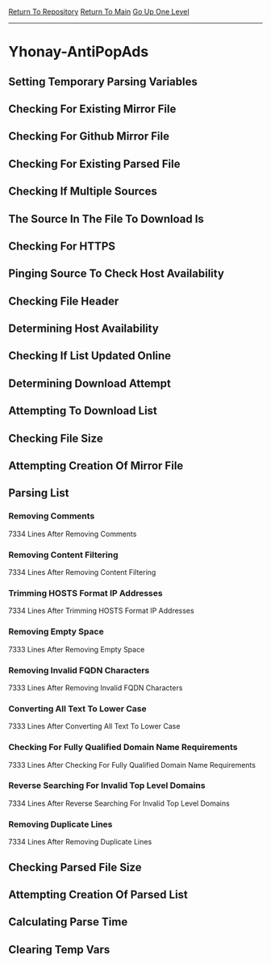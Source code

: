 [Return To Repository](https://github.com/deathbybandaid/piholeparser/)
[Return To Main](https://github.com/deathbybandaid/piholeparser/blob/master/RecentRunLogs/Mainlog.md)
[Go Up One Level](https://github.com/deathbybandaid/piholeparser/blob/master/RecentRunLogs/TopLevelScripts/30-Processing-External-Blacklists.md)
____________________________________
# Yhonay-AntiPopAds
## Setting Temporary Parsing Variables
## Checking For Existing Mirror File
## Checking For Github Mirror File
## Checking For Existing Parsed File
## Checking If Multiple Sources
## The Source In The File To Download Is
## Checking For HTTPS
## Pinging Source To Check Host Availability
## Checking File Header
## Determining Host Availability
## Checking If List Updated Online
## Determining Download Attempt
## Attempting To Download List
## Checking File Size
## Attempting Creation Of Mirror File
## Parsing List
### Removing Comments
7334 Lines After Removing Comments
### Removing Content Filtering
7334 Lines After Removing Content Filtering
### Trimming HOSTS Format IP Addresses
7334 Lines After Trimming HOSTS Format IP Addresses
### Removing Empty Space
7333 Lines After Removing Empty Space
### Removing Invalid FQDN Characters
7333 Lines After Removing Invalid FQDN Characters
### Converting All Text To Lower Case
7333 Lines After Converting All Text To Lower Case
### Checking For Fully Qualified Domain Name Requirements
7333 Lines After Checking For Fully Qualified Domain Name Requirements
### Reverse Searching For Invalid Top Level Domains
7334 Lines After Reverse Searching For Invalid Top Level Domains
### Removing Duplicate Lines
7334 Lines After Removing Duplicate Lines
## Checking Parsed File Size
## Attempting Creation Of Parsed List
## Calculating Parse Time
## Clearing Temp Vars
